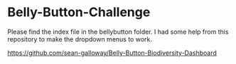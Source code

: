# Belly-Button-Challenge

Please find the index file in the bellybutton folder. I had some help from this repository to make the dropdown menus to work.

https://github.com/sean-galloway/Belly-Button-Biodiversity-Dashboard
